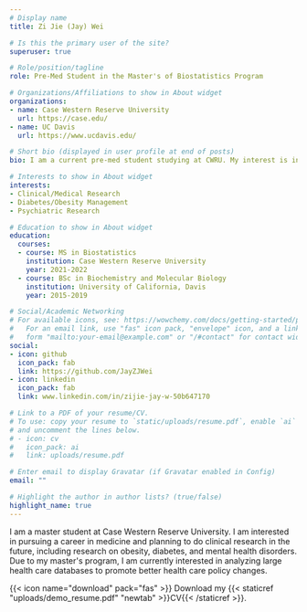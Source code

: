 ```yaml
---
# Display name
title: Zi Jie (Jay) Wei

# Is this the primary user of the site?
superuser: true

# Role/position/tagline
role: Pre-Med Student in the Master's of Biostatistics Program

# Organizations/Affiliations to show in About widget
organizations:
- name: Case Western Reserve University
  url: https://case.edu/
- name: UC Davis
  url: https://www.ucdavis.edu/

# Short bio (displayed in user profile at end of posts)
bio: I am a current pre-med student studying at CWRU. My interest is in doing clinical/medical research and reducing health care disparity in the current health care system. 

# Interests to show in About widget
interests:
- Clinical/Medical Research
- Diabetes/Obesity Management
- Psychiatric Research

# Education to show in About widget
education:
  courses:
  - course: MS in Biostatistics
    institution: Case Western Reserve University
    year: 2021-2022
  - course: BSc in Biochemistry and Molecular Biology
    institution: University of California, Davis
    year: 2015-2019

# Social/Academic Networking
# For available icons, see: https://wowchemy.com/docs/getting-started/page-builder/#icons
#   For an email link, use "fas" icon pack, "envelope" icon, and a link in the
#   form "mailto:your-email@example.com" or "/#contact" for contact widget.
social:
- icon: github
  icon_pack: fab
  link: https://github.com/JayZJWei
- icon: linkedin
  icon_pack: fab
  link: www.linkedin.com/in/zijie-jay-w-50b647170

# Link to a PDF of your resume/CV.
# To use: copy your resume to `static/uploads/resume.pdf`, enable `ai` icons in `params.toml`, 
# and uncomment the lines below.
# - icon: cv
#   icon_pack: ai
#   link: uploads/resume.pdf

# Enter email to display Gravatar (if Gravatar enabled in Config)
email: ""

# Highlight the author in author lists? (true/false)
highlight_name: true
---
```


I am a master student at Case Western Reserve University. I am interested in pursuing a career in medicine and planning to do clinical research in the future, including research on obesity, diabetes, and mental health disorders. Due to my master's program, I am currently interested in analyzing large health care databases to promote better health care policy changes. 

{{< icon name="download" pack="fas" >}} Download my {{< staticref "uploads/demo_resume.pdf" "newtab" >}}CV{{< /staticref >}}.
